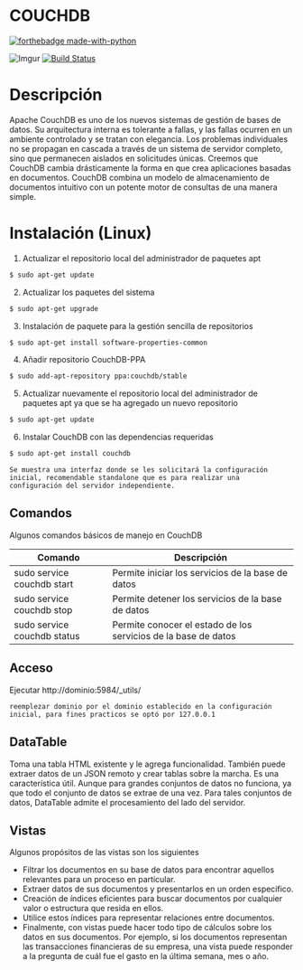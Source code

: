 # COUCHDB

[![forthebadge made-with-python](http://ForTheBadge.com/images/badges/made-with-python.svg)](https://www.python.org/)

![Imgur](https://i.imgur.com/QIqqSen.png)
[![Build Status](https://travis-ci.com/lderazo1/FInal2B.svg?branch=master)](https://travis-ci.com/lderazo1/FInal2B)
# Descripción

Apache CouchDB es uno de los nuevos sistemas de gestión de bases de datos. Su arquitectura interna es tolerante a fallas, y las fallas ocurren en un ambiente controlado y se tratan con elegancia. Los problemas individuales no se propagan en cascada a través de un sistema de servidor completo, sino que permanecen aislados en solicitudes únicas.
Creemos que CouchDB cambia drásticamente la forma en que crea aplicaciones basadas en documentos. CouchDB combina un modelo de almacenamiento de documentos intuitivo con un potente motor de consultas de una manera simple.

# Instalación (Linux)
1. Actualizar el repositorio local del administrador de paquetes apt
```sh
$ sudo apt-get update
```
2. Actualizar los paquetes del sistema
```sh
$ sudo apt-get upgrade
```
3. Instalación de paquete para la gestión sencilla de repositorios
```sh
$ sudo apt-get install software-properties-common
```
4. Añadir repositorio CouchDB-PPA
```sh
$ sudo add-apt-repository ppa:couchdb/stable
```
5. Actualizar nuevamente el repositorio local del administrador de paquetes apt ya que se ha agregado un nuevo repositorio
```sh
$ sudo apt-get update
```
6. Instalar CouchDB con las dependencias requeridas
```sh
$ sudo apt-get install couchdb
```
```{Note}
Se muestra una interfaz donde se les solicitará la configuración inicial, recomendable standalone que es para realizar una configuración del servidor independiente.
```
## Comandos

Algunos comandos básicos de manejo en CouchDB

| Comando | Descripción |
| ------ | ------ |
| sudo service couchdb start | Permite iniciar los servicios de la base de datos |
| sudo service couchdb stop | Permite detener los servicios de la base de datos |
| sudo service couchdb status | Permite conocer el estado de los servicios de la base de datos |

## Acceso

Ejecutar http://dominio:5984/_utils/
```{Note}
reemplezar dominio por el dominio establecido en la configuración inicial, para fines practicos se optó por 127.0.0.1
```
## DataTable
Toma una tabla HTML existente y le agrega funcionalidad. También puede extraer datos de un JSON remoto y crear tablas sobre la marcha. Es una característica útil. Aunque para grandes conjuntos de datos no funciona, ya que todo el conjunto de datos se extrae de una vez. Para tales conjuntos de datos, DataTable admite el procesamiento del lado del servidor.

## Vistas

Algunos propósitos de las vistas son los siguientes
* Filtrar los documentos en su base de datos para encontrar aquellos relevantes para un proceso en particular.
* Extraer datos de sus documentos y presentarlos en un orden específico.
* Creación de índices eficientes para buscar documentos por cualquier valor o estructura que resida en ellos.
* Utilice estos índices para representar relaciones entre documentos.
* Finalmente, con vistas puede hacer todo tipo de cálculos sobre los datos en sus documentos. Por ejemplo, si los documentos representan las transacciones financieras de su empresa, una vista puede responder a la pregunta de cuál fue el gasto en la última semana, mes o año.
